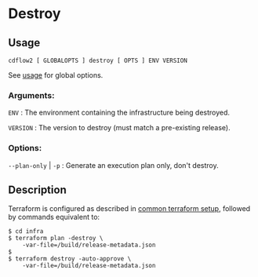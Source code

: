 # Destroy

## Usage

`cdflow2 [ GLOBALOPTS ] destroy [ OPTS ] ENV VERSION`

See [usage](./usage) for global options.

### Arguments:

`ENV`
: The environment containing the infrastructure being destroyed.

`VERSION`
: The version to destroy (must match a pre-existing release).

### Options:

`--plan-only` | `-p`
: Generate an execution plan only, don't destroy.

## Description

Terraform is configured as described in [common terraform setup](common-terraform-setup.md), followed by commands
equivalent to:

```shell-session
$ cd infra
$ terraform plan -destroy \
    -var-file=/build/release-metadata.json
$ 
$ terraform destroy -auto-approve \
    -var-file=/build/release-metadata.json
```
